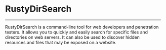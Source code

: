 # RustyDirSearch

---

RustyDirSearch is a command-line tool for web developers and penetration testers. It allows you to quickly and easily search for specific files and directories on web servers. It can also be used to discover hidden resources and files that may be exposed on a website.